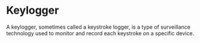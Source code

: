 # Keylogger
A keylogger, sometimes called a keystroke logger, is a type of surveillance technology used to monitor and record each keystroke on a specific device. 
